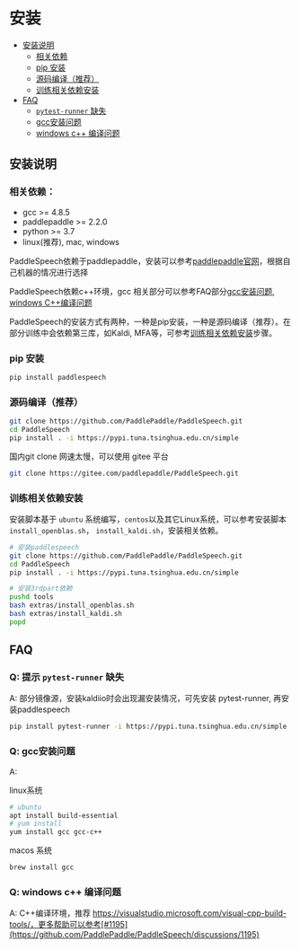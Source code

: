# 安装

+ [安装说明](#install)
    + [相关依赖](#dependence)
    + [pip 安装](#pip)
    + [源码编译（推荐）](#source)
    + [训练相关依赖安装](#3rdpart)
+ [FAQ](#faq)
    +  [`pytest-runner` 缺失](#pytest)
    + [gcc安装问题](#gcc)
    + [windows c++ 编译问题](#windows)

<a name="install"></a>
## 安装说明

<a name="dependence"></a>
### 相关依赖：

+ gcc >= 4.8.5
+ paddlepaddle >= 2.2.0
+ python >= 3.7
+ linux(推荐), mac, windows

PaddleSpeech依赖于paddlepaddle，安装可以参考[paddlepaddle官网](https://www.paddlepaddle.org.cn/)，根据自己机器的情况进行选择

PaddleSpeech依赖c++环境，gcc 相关部分可以参考FAQ部分[gcc安装问题](#gcc), [windows C++编译问题](#windows)

PaddleSpeech的安装方式有两种，一种是pip安装，一种是源码编译（推荐）。在部分训练中会依赖第三库，如Kaldi, MFA等，可参考[训练相关依赖安装](#3rdpart)步骤。

<a name="pip"></a>
### pip 安装

```bash
pip install paddlespeech
```

<a name="source"></a>
### 源码编译（推荐）

```bash
git clone https://github.com/PaddlePaddle/PaddleSpeech.git
cd PaddleSpeech
pip install . -i https://pypi.tuna.tsinghua.edu.cn/simple 
```

国内git clone 网速太慢，可以使用 gitee 平台

```bash
git clone https://gitee.com/paddlepaddle/PaddleSpeech.git
```

<a name="3rdpart"></a>
### 训练相关依赖安装
安装脚本基于 `ubuntu` 系统编写，`centos`以及其它Linux系统，可以参考安装脚本`install_openblas.sh`， `install_kaldi.sh`，安装相关依赖。

```bash
# 安装paddlespeech
git clone https://github.com/PaddlePaddle/PaddleSpeech.git
cd PaddleSpeech
pip install . -i https://pypi.tuna.tsinghua.edu.cn/simple 

# 安装3rdpart依赖
pushd tools
bash extras/install_openblas.sh
bash extras/install_kaldi.sh
popd
```

<a name="faq"></a>
## FAQ

<a name="pytest"></a>
### Q: 提示 `pytest-runner` 缺失

A: 部分镜像源，安装kaldiio时会出现漏安装情况，可先安装 pytest-runner, 再安装paddlespeech

```bash
pip install pytest-runner -i https://pypi.tuna.tsinghua.edu.cn/simple 
```

<a name="gcc"></a>
### Q: gcc安装问题

A: 

linux系统

```bash
# ubuntu
apt install build-essential
# yum install 
yum install gcc gcc-c++
```

macos 系统

```bash
brew install gcc
```

<a name="windows"></a>
### Q: windows c++ 编译问题

A: C++编译环境，推荐 https://visualstudio.microsoft.com/visual-cpp-build-tools/，更多帮助可以参考[#1195](https://github.com/PaddlePaddle/PaddleSpeech/discussions/1195)





